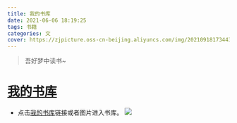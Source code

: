 ```yaml
---
title: 我的书库
date: 2021-06-06 18:19:25
tags: 书籍
categories: 文
cover: https://zjpicture.oss-cn-beijing.aliyuncs.com/img/20210918173443.png
---
```


>吾好梦中读书~

# [我的书库](https://www.wolai.com/zestaken/2Ex2nyQw1tJZm6TTXJb1zP?theme=light)

* 点击[我的书库](https://www.wolai.com/zestaken/2Ex2nyQw1tJZm6TTXJb1zP?theme=light)链接或者图片进入书库。
[![](https://zjpicture.oss-cn-beijing.aliyuncs.com/img/20210918173443.png)](https://www.wolai.com/zestaken/2Ex2nyQw1tJZm6TTXJb1zP?theme=light)


